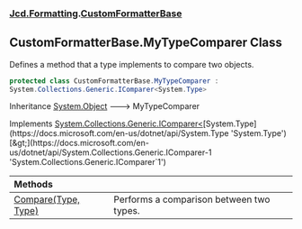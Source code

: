 ### [Jcd.Formatting](Jcd_Formatting.md 'Jcd.Formatting').[CustomFormatterBase](Jcd_Formatting_CustomFormatterBase.md 'Jcd.Formatting.CustomFormatterBase')
## CustomFormatterBase.MyTypeComparer Class
Defines a method that a type implements to compare two objects.
```csharp
protected class CustomFormatterBase.MyTypeComparer :
System.Collections.Generic.IComparer<System.Type>
```

Inheritance [System.Object](https://docs.microsoft.com/en-us/dotnet/api/System.Object 'System.Object') &#129106; MyTypeComparer  

Implements [System.Collections.Generic.IComparer&lt;](https://docs.microsoft.com/en-us/dotnet/api/System.Collections.Generic.IComparer-1 'System.Collections.Generic.IComparer`1')[System.Type](https://docs.microsoft.com/en-us/dotnet/api/System.Type 'System.Type')[&gt;](https://docs.microsoft.com/en-us/dotnet/api/System.Collections.Generic.IComparer-1 'System.Collections.Generic.IComparer`1')  

| Methods | |
| :--- | :--- |
| [Compare(Type, Type)](Jcd_Formatting_CustomFormatterBase_MyTypeComparer_Compare(System_Type_System_Type).md 'Jcd.Formatting.CustomFormatterBase.MyTypeComparer.Compare(System.Type, System.Type)') | Performs a comparison between two types.<br/> |
